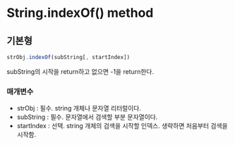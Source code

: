 String.indexOf() method
====

## 기본형
```javascript
strObj.indexOf(subString[, startIndex])
```
subString의 시작을 return하고 없으면 -1을 return한다.

### 매개변수
* strObj : 필수. string 개체나 문자열 리터럴이다.
* subString : 필수. 문자열에서 검색할 부분 문자열이다.
* startIndex : 선택. string 개체의 검색을 시작할 인덱스. 생략하면 처음부터 검색을 시작함.